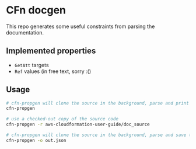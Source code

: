 # CFn docgen

This repo generates some useful constraints from parsing the documentation.

## Implemented properties

* `GetAtt` targets
* `Ref` values (in free text, sorry :()

## Usage

```bash
# cfn-propgen will clone the source in the background, parse and print to stdout
cfn-propgen

# use a checked-out copy of the source code
cfn-propgen -r aws-cloudformation-user-guide/doc_source

# cfn-propgen will clone the source in the background, parse and save to out.json
cfn-propgen -o out.json
```
